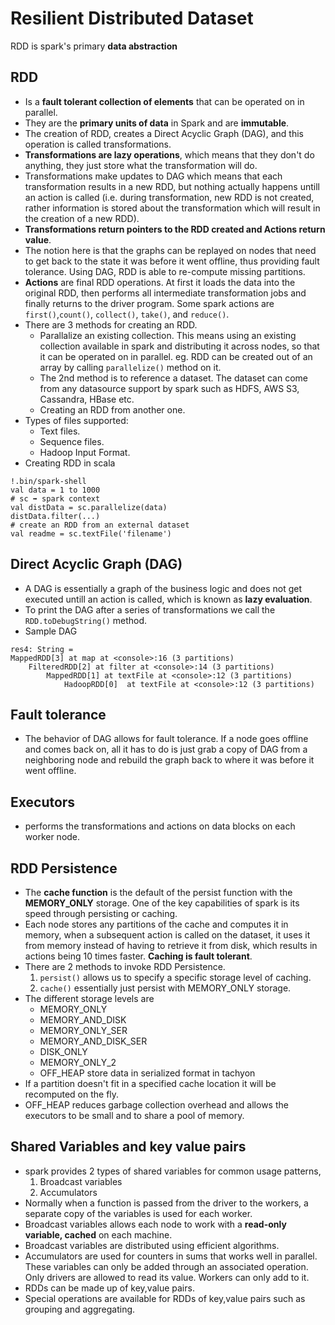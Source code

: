 # Resilient Distributed Dataset
RDD is spark's primary **data abstraction**
## RDD
- Is a **fault tolerant collection of elements** that can be operated on in parallel.
- They are the **primary units of data** in Spark and are **immutable**.
- The creation of RDD, creates a Direct Acyclic Graph (DAG), and this operation is called transformations.
- **Transformations are lazy operations**, which means that they don't do anything, they just store what the transformation will do.
- Transformations make updates to DAG which means that each transformation results in a new RDD, but nothing actually happens untill an action is called (i.e. during transformation, new RDD is not created, rather information is stored about the transformation which will result in the creation of a new RDD).
- **Transformations return pointers to the RDD created and Actions return value**.
-  The notion here is that the graphs can be replayed on nodes that need to get back to the state it was before it went offline, thus providing fault tolerance. Using DAG, RDD is able to re-compute missing partitions.
- **Actions** are final RDD operations. At first it loads the data into the original RDD, then performs all intermediate transformation jobs and finally returns to the driver program. Some spark actions are `first()`,`count()`, `collect()`, `take()`, and `reduce()`.
- There are 3 methods for creating an RDD.
    - Parallalize an existing collection. This means using an existing collection available in spark and distributing it across nodes, so that it can be operated on in parallel. eg. RDD can be created out of an array by calling `parallelize()` method on it.
    - The 2nd method is to reference a dataset. The dataset can come from any datasource support by spark such as HDFS, AWS S3, Cassandra, HBase etc.
    - Creating an RDD from another one.
- Types of files supported:
    - Text files.
    - Sequence files.
    - Hadoop Input Format.
- Creating RDD in scala
```
!.bin/spark-shell
val data = 1 to 1000
# sc ➡ spark context
val distData = sc.parallelize(data)
distData.filter(...)
# create an RDD from an external dataset
val readme = sc.textFile('filename')
```
## Direct Acyclic Graph (DAG)
- A DAG is essentially a graph of the business logic and does not get executed untill an action is called, which is known as **lazy evaluation**.
- To print the DAG after a series of transformations we call the `RDD.toDebugString()` method.
- Sample DAG
```
res4: String = 
MappedRDD[3] at map at <console>:16 (3 partitions)
    FilteredRDD[2] at filter at <console>:14 (3 partitions)
        MappedRDD[1] at textFile at <console>:12 (3 partitions)
            HadoopRDD[0]  at textFile at <console>:12 (3 partitions)
```
## Fault tolerance
- The behavior of DAG allows for fault tolerance. If a node goes offline and comes back on, all it has to do is just grab a copy of DAG from a neighboring node and rebuild the graph back to where it was before it went offline.
## Executors
- performs the transformations and actions on data blocks on each worker node.
## RDD Persistence
- The **cache function** is the default of the persist function with the **MEMORY_ONLY** storage. One of the key capabilities of spark is its speed through persisting or caching.
- Each node stores any partitions of the cache and computes it in memory, when a subsequent action is called on the dataset, it uses it from memory instead of having to retrieve it from disk, which results in actions being 10 times faster. **Caching is fault tolerant**.
- There are 2 methods to invoke RDD Persistence.
    1. `persist()` allows us to specify a specific storage level of caching.
    2. `cache()` essentially just persist with MEMORY_ONLY storage.
- The different storage levels are
    - MEMORY_ONLY
    - MEMORY_AND_DISK
    - MEMORY_ONLY_SER
    - MEMORY_AND_DISK_SER
    - DISK_ONLY
    - MEMORY_ONLY_2
    - OFF_HEAP store data in serialized format in tachyon
- If a partition doesn't fit in a specified cache location it will be recomputed on the fly.
- OFF_HEAP reduces garbage collection overhead and allows the executors to be small and to share a pool of memory.
## Shared Variables and key value pairs
- spark provides 2 types of shared variables for common usage patterns,
    1. Broadcast variables
    2. Accumulators
- Normally when a function is passed from the driver to the workers, a separate copy of the variables is used for each worker.
- Broadcast variables allows each node to work with a **read-only variable, cached** on each machine.
- Broadcast variables are distributed using efficient algorithms.
- Accumulators are used for counters in sums that works well in parallel. These variables can only be added through an associated operation. Only drivers are allowed to read its value. Workers can only add to it.
- RDDs can be made up of key,value pairs.
- Special operations are available for RDDs of key,value pairs such as grouping and aggregating.
